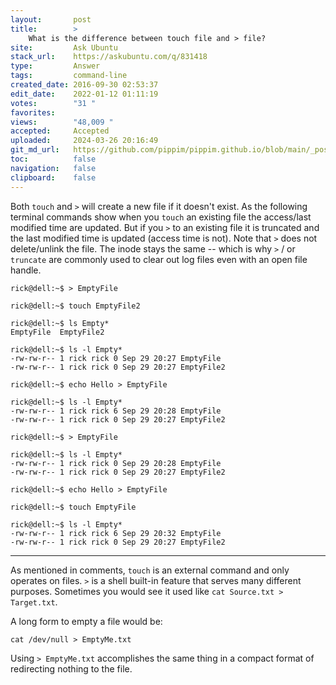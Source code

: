 ```yaml
---
layout:       post
title:        >
    What is the difference between touch file and > file?
site:         Ask Ubuntu
stack_url:    https://askubuntu.com/q/831418
type:         Answer
tags:         command-line
created_date: 2016-09-30 02:53:37
edit_date:    2022-01-12 01:11:19
votes:        "31 "
favorites:    
views:        "48,009 "
accepted:     Accepted
uploaded:     2024-03-26 20:16:49
git_md_url:   https://github.com/pippim/pippim.github.io/blob/main/_posts/2016/2016-09-30-What-is-the-difference-between-touch-file-and-_-file_.md
toc:          false
navigation:   false
clipboard:    false
---
```


Both `touch` and `>` will create a new file if it doesn't exist. As the following terminal commands show when you `touch` an existing file the access/last modified time are updated. But if you `>` to an existing file it is truncated and the last modified time is updated (access time is not).  Note that `>` does not delete/unlink the file.  The inode stays the same -- which is why `>` / or `truncate` are commonly used to clear out log files even with an open file handle.

``` 
rick@dell:~$ > EmptyFile

rick@dell:~$ touch EmptyFile2

rick@dell:~$ ls Empty*
EmptyFile  EmptyFile2

rick@dell:~$ ls -l Empty*
-rw-rw-r-- 1 rick rick 0 Sep 29 20:27 EmptyFile
-rw-rw-r-- 1 rick rick 0 Sep 29 20:27 EmptyFile2

rick@dell:~$ echo Hello > EmptyFile

rick@dell:~$ ls -l Empty*
-rw-rw-r-- 1 rick rick 6 Sep 29 20:28 EmptyFile
-rw-rw-r-- 1 rick rick 0 Sep 29 20:27 EmptyFile2

rick@dell:~$ > EmptyFile

rick@dell:~$ ls -l Empty*
-rw-rw-r-- 1 rick rick 0 Sep 29 20:28 EmptyFile
-rw-rw-r-- 1 rick rick 0 Sep 29 20:27 EmptyFile2

rick@dell:~$ echo Hello > EmptyFile

rick@dell:~$ touch EmptyFile

rick@dell:~$ ls -l Empty*
-rw-rw-r-- 1 rick rick 6 Sep 29 20:32 EmptyFile
-rw-rw-r-- 1 rick rick 0 Sep 29 20:27 EmptyFile2
```


----------

As mentioned in comments, `touch` is an external command and only operates on files. `>` is a shell built-in feature that serves many different purposes. Sometimes you would see it used like `cat Source.txt > Target.txt`. 

A long form to empty a file would be:

``` 
cat /dev/null > EmptyMe.txt
```

Using `> EmptyMe.txt` accomplishes the same thing in a compact format of redirecting nothing to the file.
